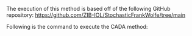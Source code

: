The execution of this method is based off of the following GitHub repository: https://github.com/ZIB-IOL/StochasticFrankWolfe/tree/main

Following is the command to execute the CADA method:

```python3 main.py no_of_epochs 1

